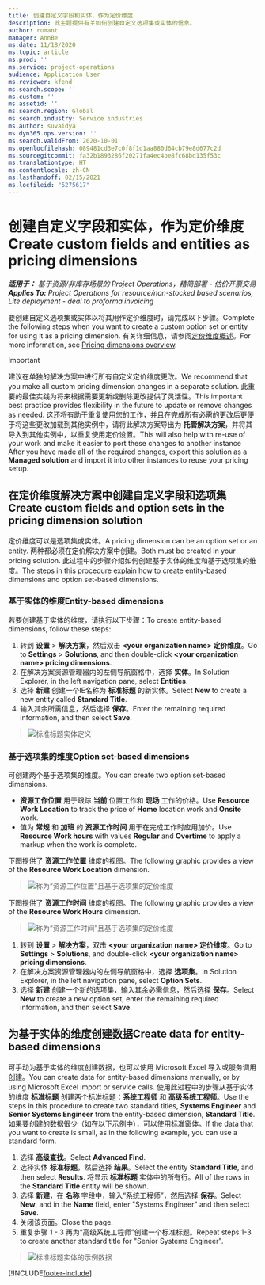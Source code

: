 ```yaml
---
title: 创建自定义字段和实体，作为定价维度
description: 此主题提供有关如何创建自定义选项集或实体的信息。
author: rumant
manager: AnnBe
ms.date: 11/18/2020
ms.topic: article
ms.prod: ''
ms.service: project-operations
audience: Application User
ms.reviewer: kfend
ms.search.scope: ''
ms.custom: ''
ms.assetid: ''
ms.search.region: Global
ms.search.industry: Service industries
ms.author: suvaidya
ms.dyn365.ops.version: ''
ms.search.validFrom: 2020-10-01
ms.openlocfilehash: 089481cd3e7c0f8f1d1aa880d64cb79e8d677c2d
ms.sourcegitcommit: fa32b1893286f20271fa4ec4be8fc68bd135f53c
ms.translationtype: HT
ms.contentlocale: zh-CN
ms.lasthandoff: 02/15/2021
ms.locfileid: "5275617"
---
```

# <a name="create-custom-fields-and-entities-as-pricing-dimensions"></a><span data-ttu-id="db0c2-103">创建自定义字段和实体，作为定价维度</span><span class="sxs-lookup"><span data-stu-id="db0c2-103">Create custom fields and entities as pricing dimensions</span></span>

<span data-ttu-id="db0c2-104">_**适用于：** 基于资源/非库存场景的 Project Operations，精简部署 - 估价开票交易_</span><span class="sxs-lookup"><span data-stu-id="db0c2-104">_**Applies To:** Project Operations for resource/non-stocked based scenarios, Lite deployment - deal to proforma invoicing_</span></span>

<span data-ttu-id="db0c2-105">要创建自定义选项集或实体以将其用作定价维度时，请完成以下步骤。</span><span class="sxs-lookup"><span data-stu-id="db0c2-105">Complete the following steps when you want to create a custom option set or entity for using it as a pricing dimension.</span></span> <span data-ttu-id="db0c2-106">有关详细信息，请参阅[定价维度概述](pricing-dimensions-overview.md)。</span><span class="sxs-lookup"><span data-stu-id="db0c2-106">For more information, see [Pricing dimensions overview](pricing-dimensions-overview.md).</span></span>  

> [!IMPORTANT]
> <span data-ttu-id="db0c2-107">建议在单独的解决方案中进行所有自定义定价维度更改。</span><span class="sxs-lookup"><span data-stu-id="db0c2-107">We recommend that you make all custom pricing dimension changes in a separate solution.</span></span> <span data-ttu-id="db0c2-108">此重要的最佳实践为将来根据需要更新或删除更改提供了灵活性。</span><span class="sxs-lookup"><span data-stu-id="db0c2-108">This important best practice provides flexibility in the future to update or remove changes as needed.</span></span> <span data-ttu-id="db0c2-109">这还将有助于重复使用您的工作，并且在完成所有必需的更改后更便于将这些更改加载到其他实例中，请将此解决方案导出为 **托管解决方案**，并将其导入到其他实例中，以重复使用定价设置。</span><span class="sxs-lookup"><span data-stu-id="db0c2-109">This will also help with re-use of your work and make it easier to port these changes to another instance After you have made all of the required changes, export this solution as a **Managed solution** and import it into other instances to reuse your pricing setup.</span></span>

  
## <a name="create-custom-fields-and-option-sets-in-the-pricing-dimension-solution"></a><span data-ttu-id="db0c2-110">在定价维度解决方案中创建自定义字段和选项集</span><span class="sxs-lookup"><span data-stu-id="db0c2-110">Create custom fields and option sets in the pricing dimension solution</span></span>

<span data-ttu-id="db0c2-111">定价维度可以是选项集或实体。</span><span class="sxs-lookup"><span data-stu-id="db0c2-111">A pricing dimension can be an option set or an entity.</span></span> <span data-ttu-id="db0c2-112">两种都必须在定价解决方案中创建。</span><span class="sxs-lookup"><span data-stu-id="db0c2-112">Both must be created in your pricing solution.</span></span> <span data-ttu-id="db0c2-113">此过程中的步骤介绍如何创建基于实体的维度和基于选项集的维度。</span><span class="sxs-lookup"><span data-stu-id="db0c2-113">The steps in this procedure explain how to create entity-based dimensions and option set-based dimensions.</span></span>

### <a name="entity-based-dimensions"></a><span data-ttu-id="db0c2-114">基于实体的维度</span><span class="sxs-lookup"><span data-stu-id="db0c2-114">Entity-based dimensions</span></span>
<span data-ttu-id="db0c2-115">若要创建基于实体的维度，请执行以下步骤：</span><span class="sxs-lookup"><span data-stu-id="db0c2-115">To create entity-based dimensions, follow these steps:</span></span>

1. <span data-ttu-id="db0c2-116">转到 **设置** > **解决方案**，然后双击 **\<your organization name> 定价维度**。</span><span class="sxs-lookup"><span data-stu-id="db0c2-116">Go to **Settings** > **Solutions**, and then double-click **\<your organization name> pricing dimensions**.</span></span>
2. <span data-ttu-id="db0c2-117">在解决方案资源管理器内的左侧导航窗格中，选择 **实体**。</span><span class="sxs-lookup"><span data-stu-id="db0c2-117">In Solution Explorer, in the left navigation pane, select **Entities**.</span></span>
3. <span data-ttu-id="db0c2-118">选择 **新建** 创建一个IE名称为 **标准标题** 的新实体。</span><span class="sxs-lookup"><span data-stu-id="db0c2-118">Select **New** to create a new entity called **Standard Title**.</span></span> 
4. <span data-ttu-id="db0c2-119">输入其余所需信息，然后选择 **保存**。</span><span class="sxs-lookup"><span data-stu-id="db0c2-119">Enter the remaining required information, and then select **Save**.</span></span>

> ![标准标题实体定义](media/Standard-Title-entity-definition.png)

### <a name="option-set-based-dimensions"></a><span data-ttu-id="db0c2-121">基于选项集的维度</span><span class="sxs-lookup"><span data-stu-id="db0c2-121">Option set-based dimensions</span></span> 
<span data-ttu-id="db0c2-122">可创建两个基于选项集的维度。</span><span class="sxs-lookup"><span data-stu-id="db0c2-122">You can create two option set-based dimensions.</span></span> 

- <span data-ttu-id="db0c2-123">**资源工作位置** 用于跟踪 **当前** 位置工作和 **现场** 工作的价格。</span><span class="sxs-lookup"><span data-stu-id="db0c2-123">Use **Resource Work Location** to track the price of **Home** location work and **Onsite** work.</span></span> 
- <span data-ttu-id="db0c2-124">值为 **常规** 和 **加班** 的 **资源工作时间** 用于在完成工作时应用加价。</span><span class="sxs-lookup"><span data-stu-id="db0c2-124">Use **Resource Work hours** with values **Regular** and **Overtime** to apply a markup when the work is complete.</span></span>

<span data-ttu-id="db0c2-125">下图提供了 **资源工作位置** 维度的视图。</span><span class="sxs-lookup"><span data-stu-id="db0c2-125">The following graphic provides a view of the **Resource Work Location** dimension.</span></span> 

> ![称为“资源工作位置”且基于选项集的定价维度](media/Option-set-PD-called-Resource-Work-Location.png)

<span data-ttu-id="db0c2-127">下图提供了 **资源工作时间** 维度的视图。</span><span class="sxs-lookup"><span data-stu-id="db0c2-127">The following graphic provides a view of the **Resource Work Hours** dimension.</span></span> 

> ![称为“资源工作时间”且基于选项集的定价维度](media/Option-set-PD-called-Resource-Work-Hours.png)

1. <span data-ttu-id="db0c2-129">转到 **设置** > **解决方案**，双击 **\<your organization name> 定价维度**。</span><span class="sxs-lookup"><span data-stu-id="db0c2-129">Go to **Settings** > **Solutions**, and double-click  **\<your organization name> pricing dimensions**.</span></span> 
2. <span data-ttu-id="db0c2-130">在解决方案资源管理器内的左侧导航窗格中，选择 **选项集**。</span><span class="sxs-lookup"><span data-stu-id="db0c2-130">In Solution Explorer, in the left navigation pane, select  **Option Sets**.</span></span> 
3. <span data-ttu-id="db0c2-131">选择 **新建** 创建一个新的选项集，输入其余必需信息，然后选择 **保存**。</span><span class="sxs-lookup"><span data-stu-id="db0c2-131">Select **New** to create a new option set, enter the remaining required information, and then select **Save**.</span></span>

## <a name="create-data-for-entity-based-dimensions"></a><span data-ttu-id="db0c2-132">为基于实体的维度创建数据</span><span class="sxs-lookup"><span data-stu-id="db0c2-132">Create data for entity-based dimensions</span></span>

<span data-ttu-id="db0c2-133">可手动为基于实体的维度创建数据，也可以使用 Microsoft Excel 导入或服务调用创建。</span><span class="sxs-lookup"><span data-stu-id="db0c2-133">You can create data for entity-based dimensions manually, or by using Microsoft Excel import or service calls.</span></span> <span data-ttu-id="db0c2-134">使用此过程中的步骤从基于实体的维度 **标准标题** 创建两个标准标题：**系统工程师** 和 **高级系统工程师**。</span><span class="sxs-lookup"><span data-stu-id="db0c2-134">Use the steps in this procedure to create two standard titles, **Systems Engineer** and **Senior Systems Engineer** from the entity-based dimension, **Standard Title**.</span></span> <span data-ttu-id="db0c2-135">如果要创建的数据很少（如在以下示例中），可以使用标准窗体。</span><span class="sxs-lookup"><span data-stu-id="db0c2-135">If the data that you want to create is small, as in the following example, you can use a standard form.</span></span>

1. <span data-ttu-id="db0c2-136">选择 **高级查找**。</span><span class="sxs-lookup"><span data-stu-id="db0c2-136">Select **Advanced Find**.</span></span>
2. <span data-ttu-id="db0c2-137">选择实体 **标准标题**，然后选择 **结果**。</span><span class="sxs-lookup"><span data-stu-id="db0c2-137">Select the entity **Standard Title**, and then select **Results**.</span></span> <span data-ttu-id="db0c2-138">将显示 **标准标题** 实体中的所有行。</span><span class="sxs-lookup"><span data-stu-id="db0c2-138">All of the rows in the **Standard Title** entity will be shown.</span></span>
3. <span data-ttu-id="db0c2-139">选择 **新建**，在 **名称** 字段中，输入“系统工程师”，然后选择 **保存**。</span><span class="sxs-lookup"><span data-stu-id="db0c2-139">Select **New**, and in the **Name** field, enter "Systems Engineer" and then select **Save**.</span></span>
4. <span data-ttu-id="db0c2-140">关闭该页面。</span><span class="sxs-lookup"><span data-stu-id="db0c2-140">Close the page.</span></span> 
5. <span data-ttu-id="db0c2-141">重复步骤 1 - 3 再为“高级系统工程师”创建一个标准标题。</span><span class="sxs-lookup"><span data-stu-id="db0c2-141">Repeat steps 1-3 to create another standard title for "Senior Systems Engineer".</span></span>

> ![标准标题实体的示例数据](media/ST-data.png)


[!INCLUDE[footer-include](../includes/footer-banner.md)]